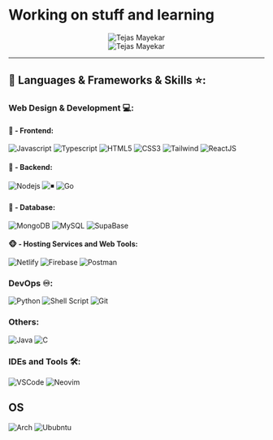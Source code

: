 # Working on stuff and learning 

<div style="display: flex; justify-content: center; align-items: center; flex-direction: column; margin: auto;">
  <img src="https://github-readme-stats.vercel.app/api/top-langs/?username=MechanicalNoob05&show_icons=true&theme=tokyonight" alt="Tejas Mayekar" />
  <img src="https://github-readme-stats.vercel.app/api?username=MechanicalNoob05&show_icons=true&theme=tokyonight" alt="Tejas Mayekar" />
</div>

---
## 🔨 Languages & Frameworks & Skills ⭐️:

### Web Design & Development 💻:
#### 🙈 - Frontend:
![Javascript](https://img.shields.io/badge/JavaScript-F7DF1E.svg?style=for-the-badge&logo=javascript&logoColor=white)
![Typescript](https://img.shields.io/badge/TypeScript-007ACC?style=for-the-badge&logo=typescript&logoColor=white)
![HTML5](https://img.shields.io/badge/-HTML5-E34F26?style=for-the-badge&logo=html5&logoColor=white)
![CSS3](https://img.shields.io/badge/-CSS3-1572B6?style=for-the-badge&logo=css3)
![Tailwind](https://img.shields.io/badge/TailwindCSS-06B6D4?style=for-the-badge&logo=tailwindcss&logoColor=white)
![ReactJS](https://img.shields.io/badge/-ReactJS-%2361DAFB?style=for-the-badge&logo=react&logoColor=white)

#### 🙉 - Backend:
![Nodejs](https://img.shields.io/badge/Node.js-43853D.svg?style=for-the-badge&logo=node.js&logoColor=white)
![◾️](https://img.shields.io/badge/Express.js-404D59?style=for-the-badge&logo=express&logoColor=white)
![Go](https://img.shields.io/badge/Go-00ADD8?style=for-the-badge&logo=go&logoColor=white)

#### 🙊 - Database:
![MongoDB](https://img.shields.io/badge/MongoDB-4EA94B?style=for-the-badge&logo=mongodb&logoColor=white)
![MySQL](https://img.shields.io/badge/MySQL-005C84?style=for-the-badge&logo=mysql&logoColor=white)
![SupaBase](https://img.shields.io/badge/Supabase-181818?style=for-the-badge&logo=supabase&logoColor=white)

#### 🐵 - Hosting Services and Web Tools:
![Netlify](https://img.shields.io/badge/Netlify-00C7B7?style=for-the-badge&logo=netlify&logoColor=white)
![Firebase](https://img.shields.io/badge/Firebase-039BE5?style=for-the-badge&logo=Firebase&logoColor=white)
![Postman](https://img.shields.io/badge/Postman-FF6C37?style=for-the-badge&logo=postman&logoColor=white)

### DevOps ♾️:
![Python](https://img.shields.io/badge/Python-14354C?style=for-the-badge&logo=python&logoColor=white)
![Shell Script](https://img.shields.io/badge/Shell_Script-121011?style=for-the-badge&logo=gnu-bash&logoColor=white)
![Git](https://img.shields.io/badge/GIT-E44C30?style=for-the-badge&logo=git&logoColor=white)

### Others:
![Java](https://img.shields.io/badge/Java-ED8B00?style=for-the-badge&logo=openjdk&logoColor=white)
![C](https://custom-icon-badges.herokuapp.com/badge/C-03599C.svg?style=for-the-badge&logo=c-in-hexagon&logoColor=white)

### IDEs and Tools 🛠:
![VSCode](https://img.shields.io/badge/Visual_Studio_Code-0078D4?style=for-the-badge&logo=visual%20studio%20code&logoColor=white)
![Neovim](https://img.shields.io/badge/NeoVim-%2357A143.svg?&style=for-the-badge&logo=neovim&logoColor=white)

## OS
![Arch](https://img.shields.io/badge/Arch_Linux-1793D1?style=for-the-badge&logo=arch-linux&logoColor=white)
![Ububntu](https://img.shields.io/badge/Ubuntu-E95420?style=for-the-badge&logo=ubuntu&logoColor=white)
